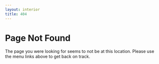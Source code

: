 ```yaml
---
layout: interior
title: 404
---
```

<div id="canvas">
	<div id="col-left"></div><!--END COL-LEFT-->
	<div id="col-right">
		<h1>Page Not Found</h1>
		<p>The page you were looking for seems to not be at this location. Please use the menu links above to get back on track.</p>
	</div><!--END COL-RIGHT-->
	<br clear="all" />